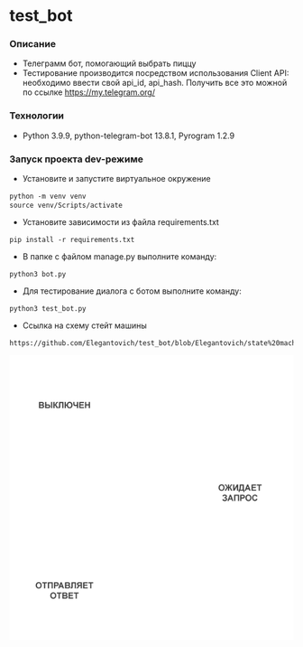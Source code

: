 # test_bot
### Описание
- Телеграмм бот, помогающий выбрать пиццу
- Тестирование производится посредством использования Client API:
необходимо ввести свой api_id, api_hash. Получить все это можной по ссылке
https://my.telegram.org/
### Технологии
- Python 3.9.9, python-telegram-bot 13.8.1, Pyrogram 1.2.9
### Запуск проекта dev-режиме
- Установите и запустите виртуальное окружение
```
python -m venv venv 
source venv/Scripts/activate
```
- Установите зависимости из файла requirements.txt
```
pip install -r requirements.txt
``` 
- В папке с файлом manage.py выполните команду:
```
python3 bot.py
``` 
- Для тестирование диалога с ботом выполните команду:
```
python3 test_bot.py
```
- Ссылка на схему стейт машины
```
https://github.com/Elegantovich/test_bot/blob/Elegantovich/state%20machine.png
```
<p align="center"><img src="https://github.com/Elegantovich/test_bot/blob/Elegantovich/state%20machine.png"></p>
